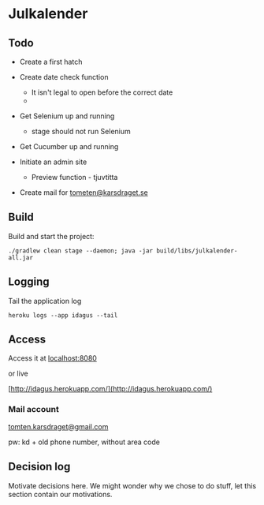 # Julkalender

## Todo

* Create a first hatch

* Create date check function
  - It isn't legal to open before the correct date
  - 
  
* Get Selenium up and running
  - stage should not run Selenium

* Get Cucumber up and running

* Initiate an admin site
  - Preview function - tjuvtitta
 
* Create mail for tometen@karsdraget.se 

## Build

Build and start the project:

```
./gradlew clean stage --daemon; java -jar build/libs/julkalender-all.jar
```

## Logging

Tail the application log

```
heroku logs --app idagus --tail
```

## Access

Access it at 
[localhost:8080](http://localhost:8080)

or live

[http://idagus.herokuapp.com/](http://idagus.herokuapp.com/)


### Mail account

tomten.karsdraget@gmail.com

pw: kd + old phone number, without area code


## Decision log

Motivate decisions here. We might wonder why we chose to do stuff, let this section contain our motivations.
